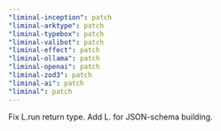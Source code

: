 ```yaml
---
"liminal-inception": patch
"liminal-arktype": patch
"liminal-typebox": patch
"liminal-valibot": patch
"liminal-effect": patch
"liminal-ollama": patch
"liminal-openai": patch
"liminal-zod3": patch
"liminal-ai": patch
"liminal": patch
---
```


Fix L.run return type. Add L.<type> for JSON-schema building.

